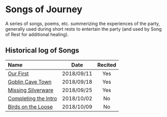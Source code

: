 # Songs of Journey

A series of songs, poems, etc. summerizing the experiences of the party,
generally used during short rests to entertain the party (and used by
Song of Rest for additional healing).


## Historical log of Songs

| Name | Date | Recited |
|:---- |:----:|:-------:|
| [Our First](our_first.md) | 2018/09/11 | Yes |
| [Goblin Cave Town](goblin_cave_town.md) | 2018/09/18 | Yes |
| [Missing Silverware](missing_silverware.md) | 2018/09/25 | Yes |
| [Completing the Intro](completing_the_intro.md) | 2018/10/02 | No |
| [Birds on the Loose](birds_on_the_loose.md) | 2018/10/09 | No |
